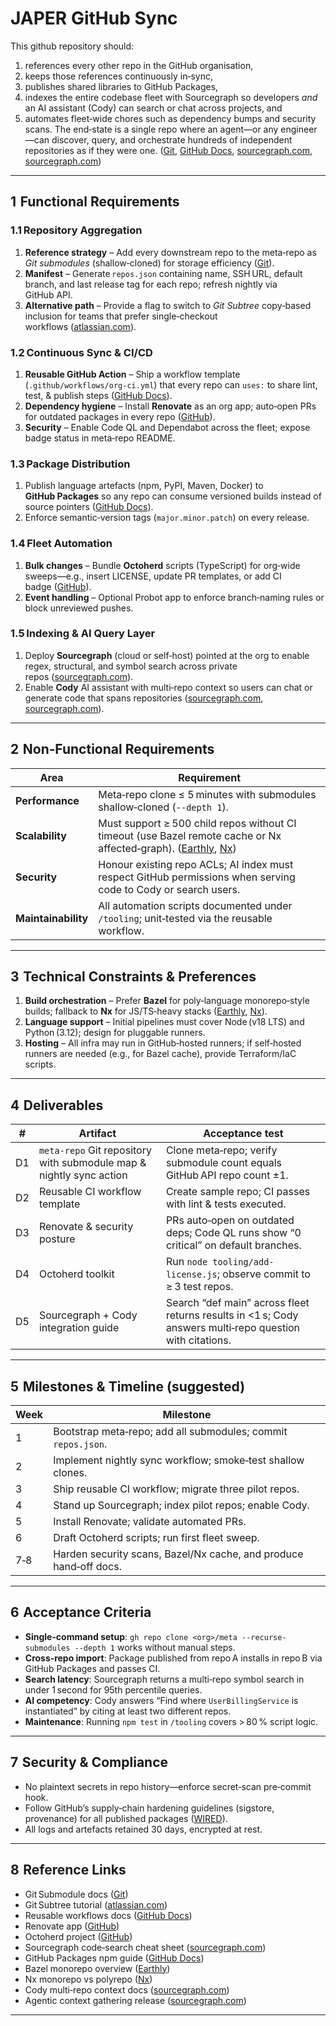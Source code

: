 # JAPER GitHub Sync

This github repository should:

1. references every other repo in the GitHub organisation, 
2. keeps those references continuously in‑sync, 
3. publishes shared libraries to GitHub Packages,
4. indexes the entire codebase fleet with Sourcegraph so developers *and* an AI assistant (Cody) can search or chat across projects, and 
5. automates fleet‑wide chores such as dependency bumps and security scans. The end‑state is a single repo where an agent—or any engineer—can discover, query, and orchestrate hundreds of independent repositories as if they were one. ([Git][1], [GitHub Docs][2], [sourcegraph.com][3], [sourcegraph.com][4])

---

## 1  Functional Requirements

### 1.1 Repository Aggregation

1. **Reference strategy** – Add every downstream repo to the meta‑repo as *Git submodules* (shallow‑cloned) for storage efficiency ([Git][1]).
2. **Manifest** – Generate `repos.json` containing name, SSH URL, default branch, and last release tag for each repo; refresh nightly via GitHub API.
3. **Alternative path** – Provide a flag to switch to *Git Subtree* copy‑based inclusion for teams that prefer single‑checkout workflows ([atlassian.com][5]).

### 1.2 Continuous Sync & CI/CD

1. **Reusable GitHub Action** – Ship a workflow template (`.github/workflows/org-ci.yml`) that every repo can `uses:` to share lint, test, & publish steps ([GitHub Docs][2]).
2. **Dependency hygiene** – Install **Renovate** as an org app; auto‑open PRs for outdated packages in every repo ([GitHub][6]).
3. **Security** – Enable Code QL and Dependabot across the fleet; expose badge status in meta‑repo README.

### 1.3 Package Distribution

1. Publish language artefacts (npm, PyPI, Maven, Docker) to **GitHub Packages** so any repo can consume versioned builds instead of source pointers ([GitHub Docs][7]).
2. Enforce semantic‑version tags (`major.minor.patch`) on every release.

### 1.4 Fleet Automation

1. **Bulk changes** – Bundle **Octoherd** scripts (TypeScript) for org‑wide sweeps—e.g., insert LICENSE, update PR templates, or add CI badge ([GitHub][8]).
2. **Event handling** – Optional Probot app to enforce branch‑naming rules or block unreviewed pushes.

### 1.5 Indexing & AI Query Layer

1. Deploy **Sourcegraph** (cloud or self‑host) pointed at the org to enable regex, structural, and symbol search across private repos ([sourcegraph.com][3]).
2. Enable **Cody** AI assistant with multi‑repo context so users can chat or generate code that spans repositories ([sourcegraph.com][4], [sourcegraph.com][9]).

---

## 2  Non‑Functional Requirements

| Area                | Requirement                                                                                                                |
| ------------------- | -------------------------------------------------------------------------------------------------------------------------- |
| **Performance**     | Meta‑repo clone ≤ 5 minutes with submodules shallow‑cloned (`--depth 1`).                                                  |
| **Scalability**     | Must support ≥ 500 child repos without CI timeout (use Bazel remote cache or Nx affected‑graph). ([Earthly][10], [Nx][11]) |
| **Security**        | Honour existing repo ACLs; AI index must respect GitHub permissions when serving code to Cody or search users.             |
| **Maintainability** | All automation scripts documented under `/tooling`; unit‑tested via the reusable workflow.                                 |

---

## 3  Technical Constraints & Preferences

1. **Build orchestration** – Prefer **Bazel** for poly‑language monorepo‑style builds; fallback to **Nx** for JS/TS‑heavy stacks ([Earthly][10], [Nx][11]).
2. **Language support** – Initial pipelines must cover Node (v18 LTS) and Python (3.12); design for pluggable runners.
3. **Hosting** – All infra may run in GitHub‑hosted runners; if self‑hosted runners are needed (e.g., for Bazel cache), provide Terraform/IaC scripts.

---

## 4  Deliverables

| #  | Artifact                                                            | Acceptance test                                                                                          |
| -- | ------------------------------------------------------------------- | -------------------------------------------------------------------------------------------------------- |
| D1 | `meta-repo` Git repository with submodule map & nightly sync action | Clone meta‑repo; verify submodule count equals GitHub API repo count ±1.                                 |
| D2 | Reusable CI workflow template                                       | Create sample repo; CI passes with lint & tests executed.                                                |
| D3 | Renovate & security posture                                         | PRs auto‑open on outdated deps; Code QL runs show “0 critical” on default branches.                      |
| D4 | Octoherd toolkit                                                    | Run `node tooling/add-license.js`; observe commit to ≥ 3 test repos.                                     |
| D5 | Sourcegraph + Cody integration guide                                | Search “def main” across fleet returns results in <1 s; Cody answers multi‑repo question with citations. |

---

## 5  Milestones & Timeline (suggested)

| Week | Milestone                                                         |
| ---- | ----------------------------------------------------------------- |
| 1    | Bootstrap meta‑repo; add all submodules; commit `repos.json`.     |
| 2    | Implement nightly sync workflow; smoke‑test shallow clones.       |
| 3    | Ship reusable CI workflow; migrate three pilot repos.             |
| 4    | Stand up Sourcegraph; index pilot repos; enable Cody.             |
| 5    | Install Renovate; validate automated PRs.                         |
| 6    | Draft Octoherd scripts; run first fleet sweep.                    |
| 7‑8  | Harden security scans, Bazel/Nx cache, and produce hand‑off docs. |

---

## 6  Acceptance Criteria

* **Single‑command setup**: `gh repo clone <org>/meta --recurse-submodules --depth 1` works without manual steps.
* **Cross‑repo import**: Package published from repo A installs in repo B via GitHub Packages and passes CI.
* **Search latency**: Sourcegraph returns a multi‑repo symbol search in under 1 second for 95th percentile queries.
* **AI competency**: Cody answers “Find where `UserBillingService` is instantiated” by citing at least two different repos.
* **Maintenance**: Running `npm test` in `/tooling` covers > 80 % script logic.

---

## 7  Security & Compliance

* No plaintext secrets in repo history—enforce secret‑scan pre‑commit hook.
* Follow GitHub’s supply‑chain hardening guidelines (sigstore, provenance) for all published packages ([WIRED][12]).
* All logs and artefacts retained 30 days, encrypted at rest.

---

## 8  Reference Links

* Git Submodule docs ([Git][1])
* Git Subtree tutorial ([atlassian.com][5])
* Reusable workflows docs ([GitHub Docs][2])
* Renovate app ([GitHub][6])
* Octoherd project ([GitHub][8])
* Sourcegraph code‑search cheat sheet ([sourcegraph.com][3])
* GitHub Packages npm guide ([GitHub Docs][7])
* Bazel monorepo overview ([Earthly][10])
* Nx monorepo vs polyrepo ([Nx][11])
* Cody multi‑repo context docs ([sourcegraph.com][4])
* Agentic context gathering release ([sourcegraph.com][9])

---

[1]: https://git-scm.com/docs/git-submodule?utm_source=chatgpt.com "Git - git-submodule Documentation"
[2]: https://docs.github.com/en/actions/sharing-automations/reusing-workflows?utm_source=chatgpt.com "Reuse workflows - GitHub Docs"
[3]: https://sourcegraph.com/blog/how-to-search-cheat-sheet?utm_source=chatgpt.com "How to search code with Sourcegraph: a cheat sheet"
[4]: https://sourcegraph.com/docs/cody/core-concepts/context?utm_source=chatgpt.com "Cody Context - Sourcegraph docs"
[5]: https://www.atlassian.com/git/tutorials/git-subtree?utm_source=chatgpt.com "Git Subtree: Alternative to Git Submodule | Atlassian Git Tutorial"
[6]: https://github.com/apps/renovate?utm_source=chatgpt.com "GitHub Apps - Renovate · GitHub"
[7]: https://docs.github.com/en/packages/working-with-a-github-packages-registry/working-with-the-npm-registry?utm_source=chatgpt.com "Working with the npm registry - GitHub Docs"
[8]: https://github.com/octoherd/octoherd?utm_source=chatgpt.com "GitHub - octoherd/octoherd: Manage multiple repository updates all at once."
[9]: https://sourcegraph.com/changelog/agentic-context-gathering-available-in-cody?utm_source=chatgpt.com "Agentic context gathering available in Cody - Sourcegraph"
[10]: https://earthly.dev/blog/monorepo-with-bazel/?utm_source=chatgpt.com "Building a Monorepo with Bazel - Earthly Blog"
[11]: https://nx.dev/concepts/decisions/overview?utm_source=chatgpt.com "Monorepo or Polyrepo - Nx"
[12]: https://www.wired.com/story/github-code-signing-sigstore?utm_source=chatgpt.com "GitHub Moves to Guard Open Source Against Supply Chain Attacks"
